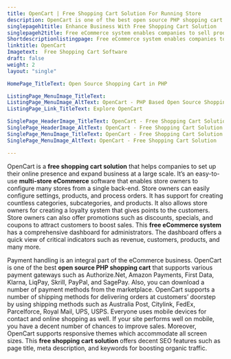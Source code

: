```yaml
---
title: OpenCart | Free Shopping Cart Solution For Running Store
description: OpenCart is one of the best open source PHP shopping cart software that allows merchants to configure Multi-stores and manage them from single back-office.
singlepageh1title: Enhance Business With Free Shopping Cart Solution
singlepageh2title: Free eCommerce system enables companies to sell products, manage orders, handle payments, shipping, and access reports for automated business management.
Shortdescriptionlistingpage: Free eCommerce system enables companies to sell products, manage orders, handle payments, shipping, and access reports for automated business management.
linktitle: OpenCart
Imagetext:  Free Shopping Cart Software 
draft: false
weight: 2
layout: "single"

HomePage_TitleText: Open Source Shopping Cart in PHP

ListingPage_MenuImage_TitleText: 
ListingPage_MenuImage_AltText: OpenCart - PHP Based Open Source Shopping Cart Software
ListingPage_Link_TitleText: Explore OpenCart

SinglePage_HeaderImage_TitleText: OpenCart - Free Shopping Cart Solution
SinglePage_HeaderImage_AltText: OpenCart - Free Shopping Cart Solution
SinglePage_MenuImage_TitleText: OpenCart - Free Shopping Cart Solution
SinglePage_MenuImage_AltText: OpenCart - Free Shopping Cart Solution

---
```


OpenCart is a **free shopping cart solution** that helps companies to set up their online presence and expand business at a large scale. It’s an easy-to-use **multi-store eCommerce** software that enables store owners to configure many stores from a single back-end. Store owners can easily configure settings, products, and process orders. It has support for creating countless categories, subcategories, and products. It also allows store owners for creating a loyalty system that gives points to the customers. Store owners can also offer promotions such as discounts, specials, and coupons to attract customers to boost sales. This **free eCommerce system** has a comprehensive dashboard for administrators. The dashboard offers a quick view of critical indicators such as revenue, customers, products, and many more.

Payment handling is an integral part of the eCommerce business. OpenCart is one of the best **open source PHP shopping cart** that supports various payment gateways such as Authorize.Net, Amazon Payments, First Data, Klarna, LiqPay, Skrill, PayPal, and SagePay. Also, you can download a number of payment methods from the marketplace. OpenCart supports a number of shipping methods for delivering orders at customers’ doorstep by using shipping methods such as Australia Post, Citylink, FedEx, Parcelforce, Royal Mail, UPS, USPS. Everyone uses mobile devices for contact and online shopping as well. If your site performs well on mobile, you have a decent number of chances to improve sales. Moreover, OpenCart supports responsive themes which accommodate all screen sizes. This **free shopping cart solution** offers decent SEO features such as page title, meta description, and keywords for boosting organic traffic.